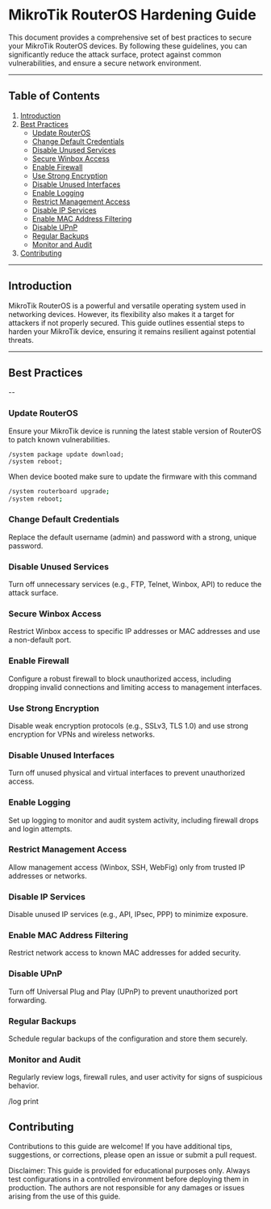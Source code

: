 # MikroTik RouterOS Hardening Guide

This document provides a comprehensive set of best practices to secure your MikroTik RouterOS devices. By following these guidelines, you can significantly reduce the attack surface, protect against common vulnerabilities, and ensure a secure network environment.

---

## Table of Contents
1. [Introduction](#introduction)
2. [Best Practices](#best-practices)
   - [Update RouterOS](#update-routeros)
   - [Change Default Credentials](#change-default-credentials)
   - [Disable Unused Services](#disable-unused-services)
   - [Secure Winbox Access](#secure-winbox-access)
   - [Enable Firewall](#enable-firewall)
   - [Use Strong Encryption](#use-strong-encryption)
   - [Disable Unused Interfaces](#disable-unused-interfaces)
   - [Enable Logging](#enable-logging)
   - [Restrict Management Access](#restrict-management-access)
   - [Disable IP Services](#disable-ip-services)
   - [Enable MAC Address Filtering](#enable-mac-address-filtering)
   - [Disable UPnP](#disable-upnp)
   - [Regular Backups](#regular-backups)
   - [Monitor and Audit](#monitor-and-audit)
3. [Contributing](#contributing)

---

## Introduction
MikroTik RouterOS is a powerful and versatile operating system used in networking devices. However, its flexibility also makes it a target for attackers if not properly secured. This guide outlines essential steps to harden your MikroTik device, ensuring it remains resilient against potential threats.

---

## Best Practices
--
### Update RouterOS
Ensure your MikroTik device is running the latest stable version of RouterOS to patch known vulnerabilities.

```console
/system package update download;
/system reboot;
```

When device booted make sure to update the firmware with this command

```bash
/system routerboard upgrade;
/system reboot;
```

### Change Default Credentials

Replace the default username (admin) and password with a strong, unique password.

### Disable Unused Services

Turn off unnecessary services (e.g., FTP, Telnet, Winbox, API) to reduce the attack surface.  

### Secure Winbox Access

Restrict Winbox access to specific IP addresses or MAC addresses and use a non-default port.



### Enable Firewall

Configure a robust firewall to block unauthorized access, including dropping invalid connections and limiting access to management interfaces.
 

### Use Strong Encryption

Disable weak encryption protocols (e.g., SSLv3, TLS 1.0) and use strong encryption for VPNs and wireless networks.
 

### Disable Unused Interfaces

Turn off unused physical and virtual interfaces to prevent unauthorized access.


### Enable Logging

Set up logging to monitor and audit system activity, including firewall drops and login attempts.


### Restrict Management Access

Allow management access (Winbox, SSH, WebFig) only from trusted IP addresses or networks.


### Disable IP Services

Disable unused IP services (e.g., API, IPsec, PPP) to minimize exposure.

### Enable MAC Address Filtering

Restrict network access to known MAC addresses for added security.
 
### Disable UPnP

Turn off Universal Plug and Play (UPnP) to prevent unauthorized port forwarding.
 
### Regular Backups

Schedule regular backups of the configuration and store them securely.


### Monitor and Audit

Regularly review logs, firewall rules, and user activity for signs of suspicious behavior.

/log print  

## Contributing

Contributions to this guide are welcome! If you have additional tips, suggestions, or corrections, please open an issue or submit a pull request.


Disclaimer: This guide is provided for educational purposes only. Always test configurations in a controlled environment before deploying them in production. The authors are not responsible for any damages or issues arising from the use of this guide.